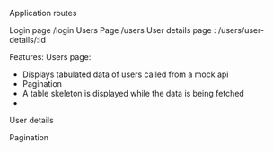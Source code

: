 Application routes 

Login page /login
Users Page /users
User details page : /users/user-details/:id



Features: 
Users page:
- Displays tabulated data of users called from a mock api
- Pagination
- A table skeleton is displayed while the data is being fetched 
-

User details

Pagination
